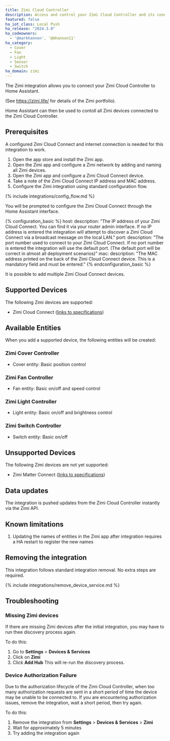 ```yaml
---
title: Zimi Cloud Controller
description: Access and control your Zimi Cloud Controller and its connected Zimi-based devices.
featured: false
ha_iot_class: Local Push
ha_release: "2024.3.0"
ha_codeowners:
  - '@markhannon', '@mhannon11'
ha_category:
  - Cover
  - Fan
  - Light
  - Sensor
  - Switch
ha_domain: zimi
---
```


The Zimi integration allows you to connect your Zimi Cloud Controller to Home Assistant.

(See https://zimi.life/ for details of the Zimi portfolio).

Home Assistant can then be used to contoll all Zimi devices connected to the Zimi Cloud Controller.

## Prerequisites

A configured Zimi Cloud Connect and internet connection is needed for this integration to work.

1. Open the app store and install the Zimi app.
2. Open the Zimi app and configure a Zimi network by adding and naming all Zimi devices.
3. Open the Zimi app and configure a Zimi Cloud Connect device. 
4. Take a note of the Zimi Cloud Connect IP address and MAC address. 
5. Configure the Zimi integration using standard configuration flow.

{% include integrations/config_flow.md %}

You will be prompted to configure the Zimi Cloud Connect through the Home Assistant interface. 

{% configuration_basic %}
host:
    description: "The IP address of your Zimi Cloud Connect. You can find it via your router admin interface.    If no IP address is entered the integration will attempt to discover a Zimi Cloud Connect via a broadcast message on the local LAN."
port:
    description: "The port number used to connect to your Zimi Cloud Connect.   If no port number is entered the integration will use the default port.   (The default port will be correct in almost all deployment scenarios)"
mac:
    description: "The MAC address printed on the back of the Zimi Cloud Connect device.   This is a mandatory field and must be entered."
{% endconfiguration_basic %}

It is possible to add multiple Zimi Cloud Connect devices.

## Supported Devices

The following Zimi devices are supported:

- Zimi Cloud Connect ([links to specifications](https://zimi.life/product/cloud-connect/))

## Available Entities

When you add a supported device, the following entities will be created:

### Zimi Cover Controller

- Cover entity: Basic position control

### Zimi Fan Controller

- Fan entity: Basic on/off and speed control

### Zimi Light Controller

- Light entity: Basic on/off and brightness control

### Zimi Switch Controller

- Switch entity: Basic on/off

## Unsupported Devices

The following Zimi devices are not yet supported:

- Zimi Matter Connect ([links to specifications](https://zimi.life/product/cloud-connect/))



## Data updates

The integration is pushed updates from the Zimi Cloud Controller instantly via the Zimi API.

## Known limitations

1. Updating the names of entities in the Zimi app after integration requires a HA restart to register the new names


## Removing the integration

This integration follows standard integration removal. No extra steps are required.

{% include integrations/remove_device_service.md %}

## Troubleshooting

### Missing Zimi devices

If there are missing Zimi devices after the initial integration, you may have to run thee discovery process again.

To do this:

1. Go to **Settings** > **Devices & Services**
2. Click on **Zimi**
3. Click **Add Hub**
This will re-run the discovery process.

### Device Authorization Failure

Due to the authorization lifecycle of the Zimi Cloud Controller, when too many authorization requests are sent in a short period of time the device may
be unable to be connected to. If you are encountering authorization issues, remove the integration, wait a short period, then try again.

To do this:

1. Remove the integration from **Settings** > **Devices & Services** > **Zimi**
2. Wait for approximately 5 minutes
3. Try adding the integration again